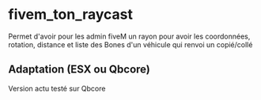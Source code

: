# fivem_ton_raycast
Permet d'avoir pour les admin fiveM un rayon pour avoir les coordonnées, rotation, distance et liste des Bones d'un véhicule qui renvoi un copié/collé

## Adaptation (ESX ou Qbcore)
Version actu testé sur Qbcore